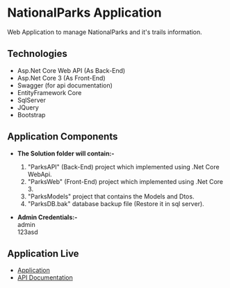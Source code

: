 # NationalParks Application

Web Application to manage NationalParks and it's trails information.

## Technologies

- Asp.Net Core Web API (As Back-End)
- Asp.Net Core 3 (As Front-End)
- Swagger (for api documentation)
- EntityFramework Core
- SqlServer
- JQuery
- Bootstrap

## Application Components

- <b>The Solution folder will contain:-</b>
  1. "ParksAPI" (Back-End) project which implemented using .Net Core WebApi.
  2. "ParksWeb" (Front-End) project which implemented using .Net Core 3.
  3. "ParksModels" project that contains the Models and Dtos.
  4. "ParksDB.bak" database backup file (Restore it in sql server).
  
- <b>Admin Credentials:-</b><br>
  admin<br>
  123asd

## Application Live

  - [Application](http://nationalparks-001-site1.btempurl.com/)<br>
  - [API Documentation](http://nationalparkapi-001-site1.ftempurl.com/swagger/index.html)
